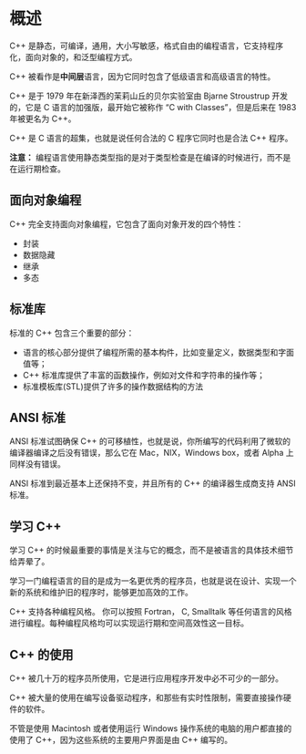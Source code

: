 # 概述

C++ 是静态，可编译，通用，大小写敏感，格式自由的编程语言，它支持程序化，面向对象的，和泛型编程方式。

C++ 被看作是**中间层**语言，因为它同时包含了低级语言和高级语言的特性。

C++ 是于 1979 年在新泽西的茉莉山丘的贝尔实验室由 Bjarne Stroustrup 开发的，它是 C 语言的加强版，最开始它被称作 “C with Classes”，但是后来在 1983 年被更名为 C++。

C++ 是 C 语言的超集，也就是说任何合法的 C 程序它同时也是合法 C++ 程序。

**注意：** 编程语言使用静态类型指的是对于类型检查是在编译的时候进行，而不是在运行期检查。

## 面向对象编程

C++ 完全支持面向对象编程，它包含了面向对象开发的四个特性：

- 封装
- 数据隐藏
- 继承
- 多态

## 标准库

标准的 C++ 包含三个重要的部分：

- 语言的核心部分提供了编程所需的基本构件，比如变量定义，数据类型和字面值等；
- C++ 标准库提供了丰富的函数操作，例如对文件和字符串的操作等；
- 标准模板库(STL)提供了许多的操作数据结构的方法

## ANSI 标准

ANSI 标准试图确保 C++ 的可移植性，也就是说，你所编写的代码利用了微软的编译器编译之后没有错误，那么它在 Mac，NIX，Windows box，或者 Alpha 上同样没有错误。

ANSI 标准到最近基本上还保持不变，并且所有的 C++ 的编译器生成商支持 ANSI 标准。

## 学习 C++

学习 C++ 的时候最重要的事情是关注与它的概念，而不是被语言的具体技术细节给弄晕了。

学习一门编程语言的目的是成为一名更优秀的程序员，也就是说在设计、实现一个新的系统和维护旧的程序时，能够更加高效的工作。

C++ 支持各种编程风格。 你可以按照 Fortran， C, Smalltalk 等任何语言的风格进行编程。每种编程风格均可以实现运行期和空间高效性这一目标。

## C++ 的使用

C++ 被几十万的程序员所使用，它是进行应用程序开发中必不可少的一部分。

C++ 被大量的使用在编写设备驱动程序，和那些有实时性限制，需要直接操作硬件的软件。

不管是使用 Macintosh 或者使用运行 Windows 操作系统的电脑的用户都直接的使用了 C++，因为这些系统的主要用户界面是由 C++ 编写的。